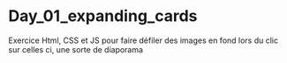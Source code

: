 # Day_01_expanding_cards

Exercice Html, CSS et JS pour faire défiler des images en fond lors du clic sur celles ci, une sorte de diaporama
